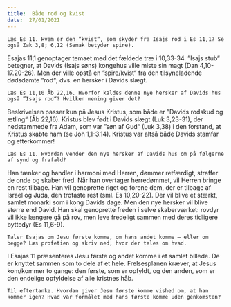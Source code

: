 ```yaml
---
title:  Både rod og kvist
date:  27/01/2021
---
```


`Læs Es 11. Hvem er den ”kvist“, som skyder fra Isajs rod i Es 11,1? Se også Zak 3,8; 6,12 (Semak betyder spire).`

Esajas 11,1 genoptager temaet med det fældede træ i 10,33-34. ”Isajs stub“ betegner, at Davids (Isajs søns) kongehus ville miste sin magt (Dan 4,10-17.20-26). Men der ville opstå en ”spire/kvist“ fra den tilsyneladende dødsdømte ”rod“; dvs. en hersker i Davids slægt.

`Læs Es 11,10 Åb 22,16. Hvorfor kaldes denne nye hersker af Davids hus også ”Isajs rod“? Hvilken mening giver det?`

Beskrivelsen passer kun på Jesus Kristus, som både er ”Davids rodskud og ætling“ (Åb 22,16). Kristus blev født i Davids slægt (Luk 3,23-31), der nedstammede fra Adam, som var ”søn af Gud“ (Luk 3,38) i den forstand, at Kristus skabte ham (se Joh 1,1-3.14). Kristus var altså både Davids stamfar og efterkommer!

`Læs Es 11. Hvordan vender den nye hersker af Davids hus om på følgerne af synd og frafald?`

Han tænker og handler i harmoni med Herren, dømmer retfærdigt, straffer de onde og skaber fred. Når han overtager herredømmet, vil Herren bringe en rest tilbage. Han vil genoprette riget og forene dem, der er tilbage af Israel og Juda, den trofaste rest (sml. Es 10,20-22). Der vil blive et stærkt, samlet monarki som i kong Davids dage. Men den nye hersker vil blive større end David. Han skal genoprette freden i selve skaberværket: rovdyr vil ikke længere gå på rov, men leve fredeligt sammen med deres tidligere byttedyr (Es 11,6-9).

`Taler Esajas om Jesu første komme, om hans andet komme – eller om begge? Læs profetien og skriv ned, hvor der tales om hvad.`

I Esajas 11 præsenteres Jesu første og andet komme i et samlet billede. De er knyttet sammen som to dele af et hele. Frelsesplanen kræver, at Jesus kom/kommer to gange: den første, som er opfyldt, og den anden, som er den endelige opfyldelse af alle kristnes håb.

`Til eftertanke. Hvordan giver Jesu første komme vished om, at han kommer igen? Hvad var formålet med hans første komme uden genkomsten?`